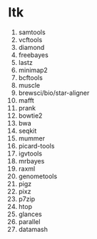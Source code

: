 # ltk

1. samtools
1. vcftools
1. diamond
1. freebayes
1. lastz
1. minimap2
1. bcftools
1. muscle
1. brewsci/bio/star-aligner
1. mafft
1. prank
1. bowtie2
1. bwa
1. seqkit
1. mummer
1. picard-tools
1. igvtools
1. mrbayes
1. raxml
1. genometools
1. pigz
1. pixz
1. p7zip
1. htop
1. glances
1. parallel
1. datamash

